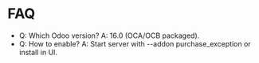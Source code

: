 # FAQ

- Q: Which Odoo version? A: 16.0 (OCA/OCB packaged).
- Q: How to enable? A: Start server with --addon purchase_exception or install in UI.

